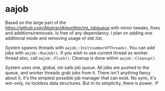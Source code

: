 # aajob

Based on the large part of the https://github.com/AbstractAlgorithm/mt_jobqueue with minor tweaks, fixes and additions/removals.
Is free of any dependancy.
I plan on adding one additional mode and removing usage of std::list.

System spawns threads with `aajob::Init(numberOfThreads)`. You can add jobs with `aajob::RunJob()`. If you wish to use current thread as worker thread also, call `aajob::Flush()`. Cleanup is done within `aajob::Cleanup()`.

System uses one, global, mt-safe job queue. All jobs are pushed to the queue, and worker threads grab jobs from it. There isn't anything fancy about it, it's the simplest possible job manager that can exist. No sync, it's win-only, no lockless data structures. But in its simplicity, there is power. :P

